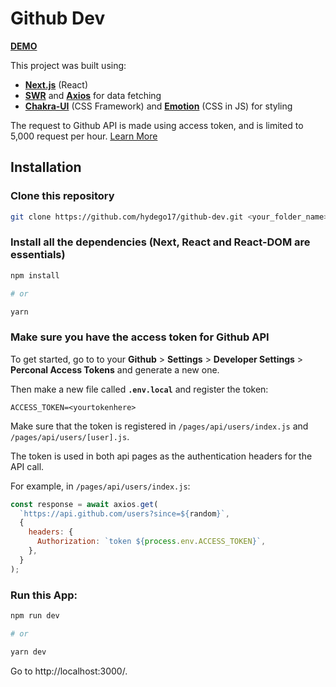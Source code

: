 # Github Dev

[**DEMO**](https://github-dev.vercel.app/)

This project was built using:

- [**Next.js**](https://nextjs.org/) (React)
- [**SWR**](https://swr.vercel.app/) and [**Axios**](https://github.com/axios/axios) for data fetching
- [**Chakra-UI**](https://chakra-ui.com/) (CSS Framework) and [**Emotion**](https://emotion.sh/) (CSS in JS) for styling

The request to Github API is made using access token, and is limited to 5,000 request per hour. [Learn More](https://docs.github.com/en/free-pro-team@latest/developers/apps/rate-limits-for-github-apps#user-to-server-requests)

## Installation

### Clone this repository

```sh
git clone https://github.com/hydego17/github-dev.git <your_folder_name>
```

### Install all the dependencies (Next, React and React-DOM are essentials)

```sh
npm install

# or

yarn
```

### Make sure you have the access token for Github API

To get started, go to to your **Github** > **Settings** > **Developer Settings** > **Perconal Access Tokens** and generate a new one.

Then make a new file called **`.env.local`** and register the token:

```
ACCESS_TOKEN=<yourtokenhere>
```

Make sure that the token is registered in `/pages/api/users/index.js` and `/pages/api/users/[user].js`.

The token is used in both api pages as the authentication headers for the API call.

For example, in `/pages/api/users/index.js`:

```js
const response = await axios.get(
  `https://api.github.com/users?since=${random}`,
  {
    headers: {
      Authorization: `token ${process.env.ACCESS_TOKEN}`,
    },
  }
);
```

### Run this App:

```sh
npm run dev

# or

yarn dev
```

Go to http://localhost:3000/.
